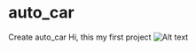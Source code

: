 # auto_car
Create auto_car
Hi, this my first project
![Alt text](https://github.com/nikrus333/auto_car/tree/main/urdf/1.jpg)
